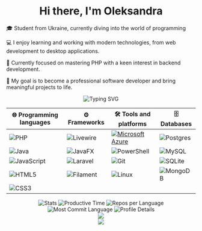 <h1 align="center">Hi there, I'm Oleksandra </h1>

🎓 Student from Ukraine, currently diving into the world of programming

💻 I enjoy learning and working with modern technologies, from web development to desktop applications.

🐘 Currently focused on mastering PHP with a keen interest in backend development.

🎯 My goal is to become a professional software developer and bring meaningful projects to life.

</div>

<p align="center">
  <img src="https://readme-typing-svg.herokuapp.com?font=Fira+Code&size=24&duration=3000&pause=1000&color=cc0000&center=true&vCenter=true&width=500&lines=My+Tech+Stack;Tools+and+Technologies!" alt="Typing SVG" />
</p>

<div align="center">

| 🌐 **Programming languages**                                                                                                 | ⚙️ **Frameworks**                                                                                                  | 🛠️ **Tools and platforms**                                                                                                  | 🗄️ **Databases**                                                                                                     |
| ---------------------------------------------------------------------------------------------------------------------------- | ------------------------------------------------------------------------------------------------------------------ | --------------------------------------------------------------------------------------------------------------------------- | -------------------------------------------------------------------------------------------------------------------- |
| ![PHP](https://img.shields.io/badge/php-%23777BB4.svg?style=for-the-badge&logo=php&logoColor=white)                          | ![Livewire](https://img.shields.io/badge/livewire-%234e56a6.svg?style=for-the-badge&logo=livewire&logoColor=white) | [![Microsoft Azure](https://custom-icon-badges.demolab.com/badge/Microsoft%20Azure-0089D6?logo=msazure&logoColor=white)](#) | ![Postgres](https://img.shields.io/badge/postgres-%23316192.svg?style=for-the-badge&logo=postgresql&logoColor=white) |
| ![Java](https://img.shields.io/badge/java-%23ED8B00.svg?style=for-the-badge&logo=openjdk&logoColor=white)                    | ![JavaFX](https://img.shields.io/badge/javafx-%23FF0000.svg?style=for-the-badge&logo=javafx&logoColor=white)       | ![PowerShell](https://img.shields.io/badge/PowerShell-%235391FE.svg?style=for-the-badge&logo=powershell&logoColor=white)    | ![MySQL](https://img.shields.io/badge/mysql-4479A1.svg?style=for-the-badge&logo=mysql&logoColor=white)               |
| ![JavaScript](https://img.shields.io/badge/javascript-%23323330.svg?style=for-the-badge&logo=javascript&logoColor=%23F7DF1E) | ![Laravel](https://img.shields.io/badge/laravel-%23FF2D20.svg?style=for-the-badge&logo=laravel&logoColor=white)    | ![Git](https://img.shields.io/badge/git-%23F05033.svg?style=for-the-badge&logo=git&logoColor=white)                         | ![SQLite](https://img.shields.io/badge/sqlite-%2307405e.svg?style=for-the-badge&logo=sqlite&logoColor=white)         |
| ![HTML5](https://img.shields.io/badge/html5-%23E34F26.svg?style=for-the-badge&logo=html5&logoColor=white)                    | ![Filament](https://img.shields.io/badge/Filament-FFAA00?style=for-the-badge&logoColor=%23000000)                  | ![Linux](https://img.shields.io/badge/Linux-FCC624?style=for-the-badge&logo=linux&logoColor=black)                          | ![MongoDB](https://img.shields.io/badge/MongoDB-%234ea94b.svg?style=for-the-badge&logo=mongodb&logoColor=white)      |
| ![CSS3](https://img.shields.io/badge/css3-%231572B6.svg?style=for-the-badge&logo=css3&logoColor=white)                       |                                                                                                                    |                                                                                                                             |                                                                                                                      |

<div id="header" align="center">
  <img src="http://github-profile-summary-cards.vercel.app/api/cards/stats?username=Sashka11111&theme=gruvbox" alt="Stats" />
  <img src="http://github-profile-summary-cards.vercel.app/api/cards/productive-time?username=Sashka11111&theme=gruvbox" alt="Productive Time" />
  <img src="http://github-profile-summary-cards.vercel.app/api/cards/repos-per-language?username=Sashka11111&theme=gruvbox" alt="Repos per Language" />
  <img src="http://github-profile-summary-cards.vercel.app/api/cards/most-commit-language?username=Sashka11111&theme=gruvbox" alt="Most Commit Language" />
  <img src="http://github-profile-summary-cards.vercel.app/api/cards/profile-details?username=Sashka11111&theme=gruvbox" alt="Profile Details" />
 </div>

<a href="https://github.com/jgphilpott/github-readme-activity-graph">
    <picture>
        <source media="(prefers-color-scheme: dark)" srcset="https://github-readme-activity-graph.vercel.app/graph?username=Sashka11111&theme=gruvbox&area=true&hide_border=true&custom_title=Past%20Months%20Activity&color=ffffff&bg_color=0e1116">
        <img align="center" src="https://github-readme-activity-graph.vercel.app/graph?username=Sashka11111&theme=github-light&area=true&hide_border=true&custom_title=Past%20Months%20Activity">
    </picture>
</a>

<div align="center">
    <img src="https://komarev.com/ghpvc/?username=Sashka11111&color=green&style=flat" />
</div>
